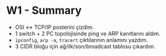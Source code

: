 # W1 - Summary
- OSI ↔ TCP/IP posterini çizdim.
- 1 switch + 2 PC topolojisinde ping ve ARP kanıtlarını aldım.
- `ipconfig`, `arp -a`, `tracert` çıktılarının anlamını yazdım.
- 3 CIDR bloğu için ağ/ilk/son/broadcast tablosu çıkardım.
